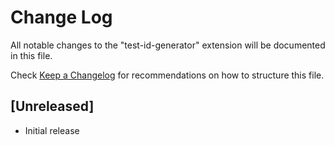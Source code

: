 # Change Log

All notable changes to the "test-id-generator" extension will be documented in this file.

Check [Keep a Changelog](http://keepachangelog.com/) for recommendations on how to structure this file.

## [Unreleased]

- Initial release